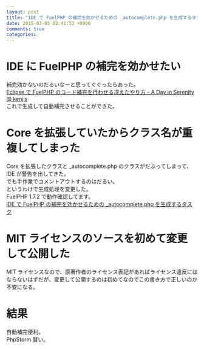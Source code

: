 ```yaml
---
layout: post
title: "IDE で FuelPHP の補完を効かせるための _autocomplete.php を生成するタスク"
date: 2015-03-05 02:41:53 +0900
comments: true
categories: 
---
```


IDE に FuelPHP の補完を効かせたい
====
補完効かないのだるいなーと思ってぐぐったらあった。  
[Eclipse で FuelPHP のコード補完を行わせる冴えたやり方 - A Day in Serenity @ kenjis](http://d.hatena.ne.jp/Kenji_s/20120123/1327301678)  
これで生成して自動補完させることができた。

Core を拡張していたからクラス名が重複してしまった
====
Core を拡張したクラスと _autocomplete.php のクラスがだぶってしまって、IDE が警告を出してきた。  
でも手作業でコメントアウトするのはだるい。  
というわけで生成処理を変更した。  
FuelPHP 1.7.2 で動作確認してます。  
[IDE で FuelPHP の補完を効かせるための _autocomplete.php を生成するタスク](https://gist.github.com/5000164/a7731d2e151c664bef13)

MIT ライセンスのソースを初めて変更して公開した
====
MIT ライセンスなので、原著作者のライセンス表記があればライセンス違反にはならないはずだが、変更して公開するのは初めてなのでこの書き方で正しいのか不安になる。

結果
====
自動補完便利。  
PhpStorm 賢い。
